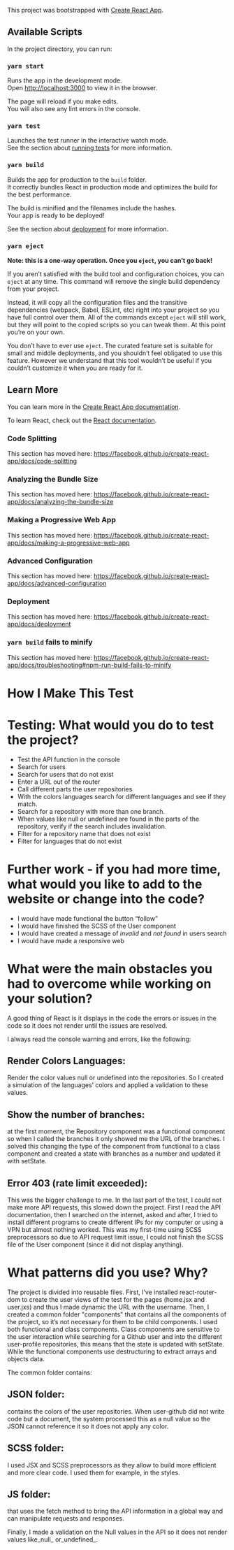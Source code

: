 This project was bootstrapped with [Create React App](https://github.com/facebook/create-react-app).

## Available Scripts

In the project directory, you can run:

### `yarn start`

Runs the app in the development mode.<br />
Open [http://localhost:3000](http://localhost:3000) to view it in the browser.

The page will reload if you make edits.<br />
You will also see any lint errors in the console.

### `yarn test`

Launches the test runner in the interactive watch mode.<br />
See the section about [running tests](https://facebook.github.io/create-react-app/docs/running-tests) for more information.

### `yarn build`

Builds the app for production to the `build` folder.<br />
It correctly bundles React in production mode and optimizes the build for the best performance.

The build is minified and the filenames include the hashes.<br />
Your app is ready to be deployed!

See the section about [deployment](https://facebook.github.io/create-react-app/docs/deployment) for more information.

### `yarn eject`

**Note: this is a one-way operation. Once you `eject`, you can’t go back!**

If you aren’t satisfied with the build tool and configuration choices, you can `eject` at any time. This command will remove the single build dependency from your project.

Instead, it will copy all the configuration files and the transitive dependencies (webpack, Babel, ESLint, etc) right into your project so you have full control over them. All of the commands except `eject` will still work, but they will point to the copied scripts so you can tweak them. At this point you’re on your own.

You don’t have to ever use `eject`. The curated feature set is suitable for small and middle deployments, and you shouldn’t feel obligated to use this feature. However we understand that this tool wouldn’t be useful if you couldn’t customize it when you are ready for it.

## Learn More

You can learn more in the [Create React App documentation](https://facebook.github.io/create-react-app/docs/getting-started).

To learn React, check out the [React documentation](https://reactjs.org/).

### Code Splitting

This section has moved here: https://facebook.github.io/create-react-app/docs/code-splitting

### Analyzing the Bundle Size

This section has moved here: https://facebook.github.io/create-react-app/docs/analyzing-the-bundle-size

### Making a Progressive Web App

This section has moved here: https://facebook.github.io/create-react-app/docs/making-a-progressive-web-app

### Advanced Configuration

This section has moved here: https://facebook.github.io/create-react-app/docs/advanced-configuration

### Deployment

This section has moved here: https://facebook.github.io/create-react-app/docs/deployment

### `yarn build` fails to minify

This section has moved here: https://facebook.github.io/create-react-app/docs/troubleshooting#npm-run-build-fails-to-minify

# How I Make This Test

# Testing: What would you do to test the project?

* Test the API function in the console
* Search for users
* Search for users that do not exist
* Enter a URL out of the router
* Call different parts the user repositories
* With the colors languages search for different languages and see if they match.
* Search for a repository with more than one branch.
* When values like null or undefined are found in the parts of the repository, verify if the search includes invalidation. 
* Filter for a repository name that does not exist 
* Filter for languages that do not exist

# Further work - if you had more time, what would you like to add to the website or change into the code?

* I would have made functional the button “follow”
* I would have finished the SCSS of the User component 
* I would have created a message of _invalid_ and _not found_ in users search 
* I would have made a responsive web

# What were the main obstacles you had to overcome while working on your solution?

A good thing of React is it displays in the code the errors or issues in the code so it does not render until the issues are resolved.

I always read the console warning and errors, like the following:

## Render Colors Languages:
Render the color values null or undefined into the repositories.  So I created a simulation of the languages’ colors and applied a validation to these values.

## Show the number of branches:
at the first moment, the Repository component was a functional component so when I called the branches it only showed me the URL of the branches. I solved this changing the type of the component from functional to a class component and created a state with branches as a number and updated it with setState.

## Error 403 (rate limit exceeded):  
This was the bigger challenge to me. In the last part of the test, I could not make more API requests, this slowed down the project. First I read the API documentation, then I searched on the internet, asked and after, I tried to install different programs to create different IPs for my computer or using a VPN but almost nothing worked. This was my first-time using SCSS preprocessors so due to API request limit issue, I could not finish the SCSS file of the User component (since it did not display anything).


# What patterns did you use? Why?

The project is divided into reusable files. First, I’ve installed react-router-dom to create the user views of the test for the pages (home.jsx and user.jxs) and thus I made dynamic the URL with the username. Then, I created a common folder "components" that contains all the components of the project, so it’s not necessary for them to be child components.
I used both functional and class components. Class components are sensitive to the user interaction while searching for a Github user and into the different user-profile repositories, this means that the state is updated with setState. While the functional components use destructuring to extract arrays and objects data. 

The common folder contains:

## JSON folder: 
contains the colors of the user repositories. When user-github did not write code but a document, the system processed this as a null value so the JSON cannot reference it so it does not apply any color.

## SCSS folder: 
I used JSX and SCSS preprocessors as they allow to build more efficient and more clear code. I used them for example, in the styles.

## JS folder:
that uses the fetch method to bring the API information in a global way and can manipulate requests and responses.

Finally, I made a validation on the Null values in the API so it does not render values like_null_ or_undefined_.
